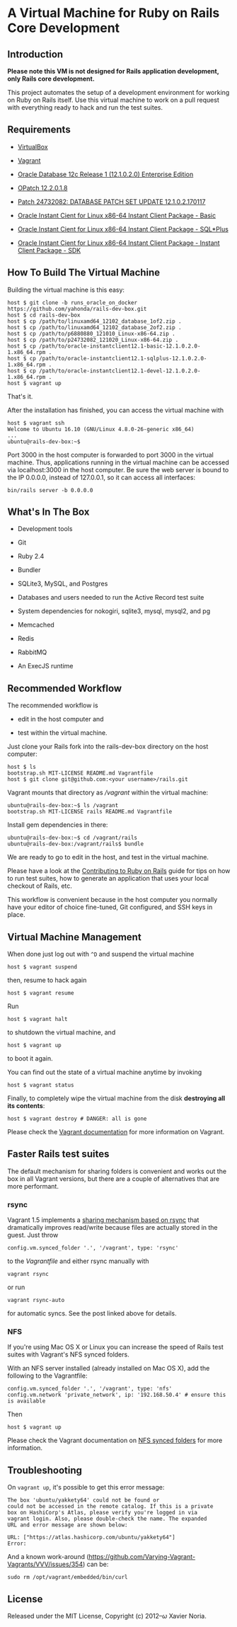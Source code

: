 # A Virtual Machine for Ruby on Rails Core Development

## Introduction

**Please note this VM is not designed for Rails application development, only Rails core development.**

This project automates the setup of a development environment for working on Ruby on Rails itself. Use this virtual machine to work on a pull request with everything ready to hack and run the test suites.

## Requirements

* [VirtualBox](https://www.virtualbox.org)

* [Vagrant](http://vagrantup.com)

* [Oracle Database 12c Release 1 (12.1.0.2.0) Enterprise Edition](http://www.oracle.com/technetwork/database/enterprise-edition/downloads/database12c-linux-download-2240591.html)

* [OPatch 12.2.0.1.8](http://support.oracle.com)

* [Patch 24732082: DATABASE PATCH SET UPDATE 12.1.0.2.170117](http://support.oracle.com)

* [Oracle Instant Cient for Linux x86-64 Instant Client Package - Basic](http://www.oracle.com/technetwork/topics/linuxx86-64soft-092277.html)
* [Oracle Instant Cient for Linux x86-64 Instant Client Package - SQL\*Plus](http://www.oracle.com/technetwork/topics/linuxx86-64soft-092277.html)

* [Oracle Instant Cient for Linux x86-64 Instant Client Package - Instant Client Package - SDK](http://www.oracle.com/technetwork/topics/linuxx86-64soft-092277.html)

## How To Build The Virtual Machine

Building the virtual machine is this easy:

    host $ git clone -b runs_oracle_on_docker https://github.com/yahonda/rails-dev-box.git
    host $ cd rails-dev-box
    host $ cp /path/to/linuxamd64_12102_database_1of2.zip .
    host $ cp /path/to/linuxamd64_12102_database_2of2.zip .
    host $ cp /path/to/p6880880_121010_Linux-x86-64.zip .
    host $ cp /path/to/p24732082_121020_Linux-x86-64.zip .
    host $ cp /path/to/oracle-instantclient12.1-basic-12.1.0.2.0-1.x86_64.rpm .
    host $ cp /path/to/oracle-instantclient12.1-sqlplus-12.1.0.2.0-1.x86_64.rpm .
    host $ cp /path/to/oracle-instantclient12.1-devel-12.1.0.2.0-1.x86_64.rpm .
    host $ vagrant up

That's it.

After the installation has finished, you can access the virtual machine with

    host $ vagrant ssh
    Welcome to Ubuntu 16.10 (GNU/Linux 4.8.0-26-generic x86_64)
    ...
    ubuntu@rails-dev-box:~$

Port 3000 in the host computer is forwarded to port 3000 in the virtual machine. Thus, applications running in the virtual machine can be accessed via localhost:3000 in the host computer. Be sure the web server is bound to the IP 0.0.0.0, instead of 127.0.0.1, so it can access all interfaces:

    bin/rails server -b 0.0.0.0

## What's In The Box

* Development tools

* Git

* Ruby 2.4

* Bundler

* SQLite3, MySQL, and Postgres

* Databases and users needed to run the Active Record test suite

* System dependencies for nokogiri, sqlite3, mysql, mysql2, and pg

* Memcached

* Redis

* RabbitMQ

* An ExecJS runtime

## Recommended Workflow

The recommended workflow is

* edit in the host computer and

* test within the virtual machine.

Just clone your Rails fork into the rails-dev-box directory on the host computer:

    host $ ls
    bootstrap.sh MIT-LICENSE README.md Vagrantfile
    host $ git clone git@github.com:<your username>/rails.git

Vagrant mounts that directory as _/vagrant_ within the virtual machine:

    ubuntu@rails-dev-box:~$ ls /vagrant
    bootstrap.sh MIT-LICENSE rails README.md Vagrantfile

Install gem dependencies in there:

    ubuntu@rails-dev-box:~$ cd /vagrant/rails
    ubuntu@rails-dev-box:/vagrant/rails$ bundle

We are ready to go to edit in the host, and test in the virtual machine.

Please have a look at the [Contributing to Ruby on Rails](http://edgeguides.rubyonrails.org/contributing_to_ruby_on_rails.html) guide for tips on how to run test suites, how to generate an application that uses your local checkout of Rails, etc.

This workflow is convenient because in the host computer you normally have your editor of choice fine-tuned, Git configured, and SSH keys in place.

## Virtual Machine Management

When done just log out with `^D` and suspend the virtual machine

    host $ vagrant suspend

then, resume to hack again

    host $ vagrant resume

Run

    host $ vagrant halt

to shutdown the virtual machine, and

    host $ vagrant up

to boot it again.

You can find out the state of a virtual machine anytime by invoking

    host $ vagrant status

Finally, to completely wipe the virtual machine from the disk **destroying all its contents**:

    host $ vagrant destroy # DANGER: all is gone

Please check the [Vagrant documentation](http://docs.vagrantup.com/v2/) for more information on Vagrant.

## Faster Rails test suites

The default mechanism for sharing folders is convenient and works out the box in
all Vagrant versions, but there are a couple of alternatives that are more
performant.

### rsync

Vagrant 1.5 implements a [sharing mechanism based on rsync](https://www.vagrantup.com/blog/feature-preview-vagrant-1-5-rsync.html)
that dramatically improves read/write because files are actually stored in the
guest. Just throw

    config.vm.synced_folder '.', '/vagrant', type: 'rsync'

to the _Vagrantfile_ and either rsync manually with

    vagrant rsync

or run

    vagrant rsync-auto

for automatic syncs. See the post linked above for details.

### NFS

If you're using Mac OS X or Linux you can increase the speed of Rails test suites with Vagrant's NFS synced folders.

With an NFS server installed (already installed on Mac OS X), add the following to the Vagrantfile:

    config.vm.synced_folder '.', '/vagrant', type: 'nfs'
    config.vm.network 'private_network', ip: '192.168.50.4' # ensure this is available

Then

    host $ vagrant up

Please check the Vagrant documentation on [NFS synced folders](http://docs.vagrantup.com/v2/synced-folders/nfs.html) for more information.

## Troubleshooting

On `vagrant up`, it's possible to get this error message:

```
The box 'ubuntu/yakkety64' could not be found or
could not be accessed in the remote catalog. If this is a private
box on HashiCorp's Atlas, please verify you're logged in via
vagrant login. Also, please double-check the name. The expanded
URL and error message are shown below:

URL: ["https://atlas.hashicorp.com/ubuntu/yakkety64"]
Error:
```

And a known work-around (https://github.com/Varying-Vagrant-Vagrants/VVV/issues/354) can be:

    sudo rm /opt/vagrant/embedded/bin/curl

## License

Released under the MIT License, Copyright (c) 2012–<i>ω</i> Xavier Noria.

